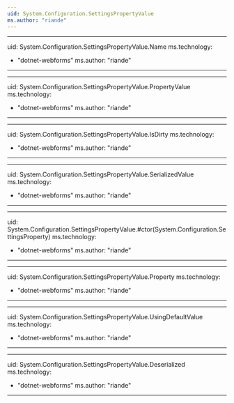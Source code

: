 ```yaml
---
uid: System.Configuration.SettingsPropertyValue
ms.author: "riande"
---
```


---
uid: System.Configuration.SettingsPropertyValue.Name
ms.technology: 
  - "dotnet-webforms"
ms.author: "riande"
---

---
uid: System.Configuration.SettingsPropertyValue.PropertyValue
ms.technology: 
  - "dotnet-webforms"
ms.author: "riande"
---

---
uid: System.Configuration.SettingsPropertyValue.IsDirty
ms.technology: 
  - "dotnet-webforms"
ms.author: "riande"
---

---
uid: System.Configuration.SettingsPropertyValue.SerializedValue
ms.technology: 
  - "dotnet-webforms"
ms.author: "riande"
---

---
uid: System.Configuration.SettingsPropertyValue.#ctor(System.Configuration.SettingsProperty)
ms.technology: 
  - "dotnet-webforms"
ms.author: "riande"
---

---
uid: System.Configuration.SettingsPropertyValue.Property
ms.technology: 
  - "dotnet-webforms"
ms.author: "riande"
---

---
uid: System.Configuration.SettingsPropertyValue.UsingDefaultValue
ms.technology: 
  - "dotnet-webforms"
ms.author: "riande"
---

---
uid: System.Configuration.SettingsPropertyValue.Deserialized
ms.technology: 
  - "dotnet-webforms"
ms.author: "riande"
---
